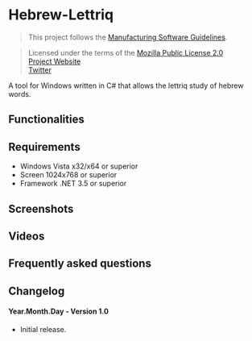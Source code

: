 # Hebrew-Lettriq

>This project follows the [Manufacturing Software Guidelines](https://github.com/Ordisoftware/Guidelines).

>Licensed under the terms of the [Mozilla Public License 2.0](LICENSE)<br/>
>[Project Website](http://www.ordisoftware.com/projects/hebrew-lettriq)<br/>
>[Twitter](https://twitter.com/ordisoftware)<br/>

A tool for Windows written in C# that allows the lettriq study of hebrew words.

## Functionalities

## Requirements

- Windows Vista x32/x64 or superior
- Screen 1024x768 or superior
- Framework .NET 3.5 or superior

## Screenshots

## Videos

## Frequently asked questions

## Changelog

#### Year.Month.Day - Version 1.0

- Initial release.
